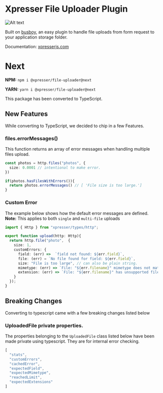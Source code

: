 # Xpresser File Uploader Plugin

![Alt text](https://cdn.jsdelivr.net/npm/xpresser/xpresser-logo-black.png "Xpresser Logo")

Built on [busboy](https://npmjs.com/package/busboy), an easy plugin to handle file uploads from form request to your
application storage folder.

Documentation: [xpresserjs.com](https://xpresserjs.com/plugins/@xpresser/file-uploader/)

# Next
**NPM:** `npm i @xpresser/file-uploader@next`

**YARN:** `yarn i @xpresser/file-uploader@next`

This package has been converted to TypeScript.

## New Features
While converting to TypeScript, we decided to chip in a few Features.

### files.errorMessages()
This function returns an array of error messages when handling multiple files upload.
```typescript
const photos = http.files("photos", {
  size: 0.0001 // intentional to make error.
})

if(photos.hasFilesWithErrors()){
  return photos.errorMessages() // [ 'File size is too large.']
}
```

### Custom Error
The example below shows how the default error messages are defined.
<br/>
**Note:** This applies to both `single` and `multi-file` uploads
```typescript
import { Http } from "xpresser/types/http";

export function upload(http: Http){
  return http.file("photo",  {
    size: 1,
    customErrors: {
      field: (err) =>  `field not found: ${err.field}`,
      file: (err) = `No file found for field: ${err.field}`,
      size: "File is too large", // can also be plain string.
      mimetype: (err) => `File: "${err.filename}" mimetype does not match the expected mimetype: ${err.recieved}`,
      extension: (err) => `File: "${err.filename}" has unsupported file extension`
    }
  });
}
```

## Breaking Changes
Converting to typescript came with a few breaking changes listed below

### UploadedFile private properties.

The properties belonging to the `UploadedFile` class listed below have been made private using typescript.
They are for internal error checking.

```typescript
[
  "stats",
  "customErrors",
  "cachedError",
  "expectedField",
  "expectedMimetype",
  "reachedLimit",
  "expectedExtensions"
]
```

